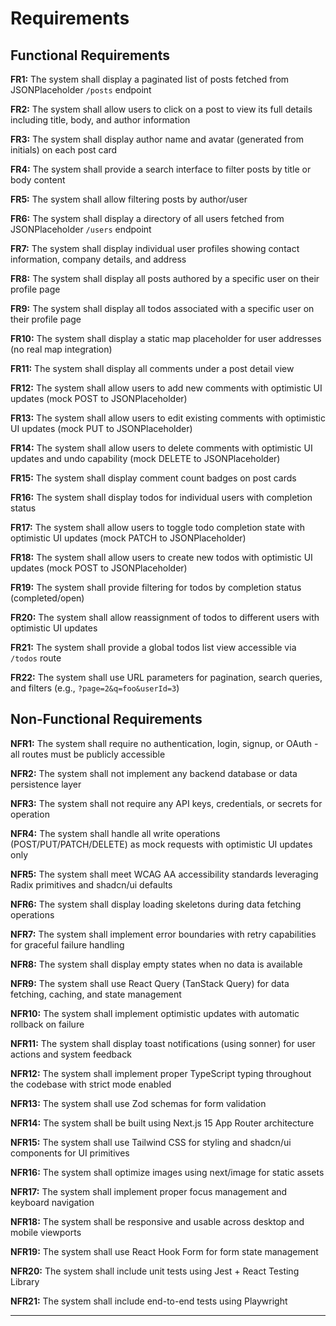 # Requirements

## Functional Requirements

**FR1:** The system shall display a paginated list of posts fetched from JSONPlaceholder `/posts` endpoint

**FR2:** The system shall allow users to click on a post to view its full details including title, body, and author information

**FR3:** The system shall display author name and avatar (generated from initials) on each post card

**FR4:** The system shall provide a search interface to filter posts by title or body content

**FR5:** The system shall allow filtering posts by author/user

**FR6:** The system shall display a directory of all users fetched from JSONPlaceholder `/users` endpoint

**FR7:** The system shall display individual user profiles showing contact information, company details, and address

**FR8:** The system shall display all posts authored by a specific user on their profile page

**FR9:** The system shall display all todos associated with a specific user on their profile page

**FR10:** The system shall display a static map placeholder for user addresses (no real map integration)

**FR11:** The system shall display all comments under a post detail view

**FR12:** The system shall allow users to add new comments with optimistic UI updates (mock POST to JSONPlaceholder)

**FR13:** The system shall allow users to edit existing comments with optimistic UI updates (mock PUT to JSONPlaceholder)

**FR14:** The system shall allow users to delete comments with optimistic UI updates and undo capability (mock DELETE to JSONPlaceholder)

**FR15:** The system shall display comment count badges on post cards

**FR16:** The system shall display todos for individual users with completion status

**FR17:** The system shall allow users to toggle todo completion state with optimistic UI updates (mock PATCH to JSONPlaceholder)

**FR18:** The system shall allow users to create new todos with optimistic UI updates (mock POST to JSONPlaceholder)

**FR19:** The system shall provide filtering for todos by completion status (completed/open)

**FR20:** The system shall allow reassignment of todos to different users with optimistic UI updates

**FR21:** The system shall provide a global todos list view accessible via `/todos` route

**FR22:** The system shall use URL parameters for pagination, search queries, and filters (e.g., `?page=2&q=foo&userId=3`)

## Non-Functional Requirements

**NFR1:** The system shall require no authentication, login, signup, or OAuth - all routes must be publicly accessible

**NFR2:** The system shall not implement any backend database or data persistence layer

**NFR3:** The system shall not require any API keys, credentials, or secrets for operation

**NFR4:** The system shall handle all write operations (POST/PUT/PATCH/DELETE) as mock requests with optimistic UI updates only

**NFR5:** The system shall meet WCAG AA accessibility standards leveraging Radix primitives and shadcn/ui defaults

**NFR6:** The system shall display loading skeletons during data fetching operations

**NFR7:** The system shall implement error boundaries with retry capabilities for graceful failure handling

**NFR8:** The system shall display empty states when no data is available

**NFR9:** The system shall use React Query (TanStack Query) for data fetching, caching, and state management

**NFR10:** The system shall implement optimistic updates with automatic rollback on failure

**NFR11:** The system shall display toast notifications (using sonner) for user actions and system feedback

**NFR12:** The system shall implement proper TypeScript typing throughout the codebase with strict mode enabled

**NFR13:** The system shall use Zod schemas for form validation

**NFR14:** The system shall be built using Next.js 15 App Router architecture

**NFR15:** The system shall use Tailwind CSS for styling and shadcn/ui components for UI primitives

**NFR16:** The system shall optimize images using next/image for static assets

**NFR17:** The system shall implement proper focus management and keyboard navigation

**NFR18:** The system shall be responsive and usable across desktop and mobile viewports

**NFR19:** The system shall use React Hook Form for form state management

**NFR20:** The system shall include unit tests using Jest + React Testing Library

**NFR21:** The system shall include end-to-end tests using Playwright

---
